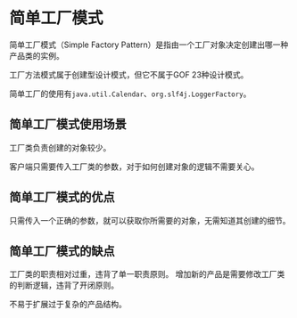 # 简单工厂模式

简单工厂模式（Simple Factory Pattern）是指由一个工厂对象决定创建出哪一种产品类的实例。

工厂方法模式属于创建型设计模式，但它不属于GOF 23种设计模式。

简单工厂的使用有`java.util.Calendar`、`org.slf4j.LoggerFactory`。

## 简单工厂模式使用场景

工厂类负责创建的对象较少。

客户端只需要传入工厂类的参数，对于如何创建对象的逻辑不需要关心。

## 简单工厂模式的优点

只需传入一个正确的参数，就可以获取你所需要的对象，无需知道其创建的细节。

## 简单工厂模式的缺点

工厂类的职责相对过重，违背了单一职责原则。
增加新的产品是需要修改工厂类的判断逻辑，违背了开闭原则。

不易于扩展过于复杂的产品结构。